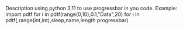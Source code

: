 Description
using python 3.11 to use progressbar in you code.
Example:
import pdtf
for i in pdtf(range(0,10),0.1,"Data",20)
for i in pdtf(,range(int,int),sleep,name,length progressbar)